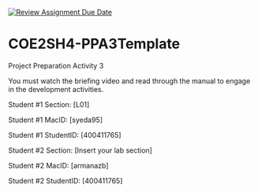 [![Review Assignment Due Date](https://classroom.github.com/assets/deadline-readme-button-24ddc0f5d75046c5622901739e7c5dd533143b0c8e959d652212380cedb1ea36.svg)](https://classroom.github.com/a/gUachAgg)
# COE2SH4-PPA3Template
Project Preparation Activity 3

You must watch the briefing video and read through the manual to engage in the development activities.


Student #1 Section: [L01]

Student #1 MacID: [syeda95]

Student #1 StudentID: [400411765]



Student #2 Section: [Insert your lab section]

Student #2 MacID: [armanazb]

Student #2 StudentID: [400411765]